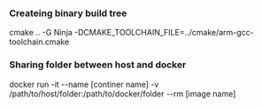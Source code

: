 
### Createing binary build tree
cmake .. -G Ninja -DCMAKE_TOOLCHAIN_FILE=../cmake/arm-gcc-toolchain.cmake

### Sharing folder between host and docker
docker run -it --name [continer name] -v /path/to/host/folder:/path/to/docker/folder --rm [image name]